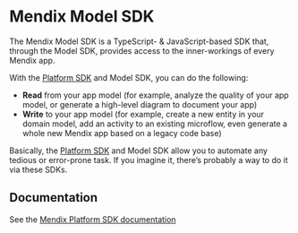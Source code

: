# Mendix Model SDK

The Mendix Model SDK is a TypeScript- & JavaScript-based SDK that, through the Model SDK, provides access to the inner-workings of every Mendix app.

With the [Platform SDK](https://www.npmjs.com/package/mendixplatformsdk) and Model SDK, you can do the following:

- **Read** from your app model (for example, analyze the quality of your app model, or generate a high-level diagram to document your app)
- **Write** to your app model (for example, create a new entity in your domain model, add an activity to an existing microflow, even generate a whole new Mendix app based on a legacy code base)

Basically, the [Platform SDK](https://www.npmjs.com/package/mendixplatformsdk) and Model SDK allow you to automate any tedious or error-prone task. If you imagine it, there’s probably a way to do it via these SDKs.

## Documentation

See the [Mendix Platform SDK documentation](https://docs.mendix.com/apidocs-mxsdk/mxsdk/)
